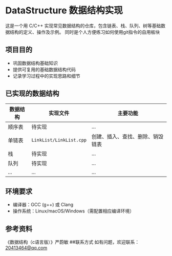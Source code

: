 # DataStructure 数据结构实现

这是一个用 C/C++ 实现常见数据结构的仓库，包含链表、栈、队列、树等基础数据结构的定义、操作及示例。
同时是个人方便练习如何使用git指令的自用板块
## 项目目的
- 巩固数据结构基础知识
- 提供可复用的基础数据结构代码
- 记录学习过程中的实现思路和细节

## 已实现的数据结构
| 数据结构 | 实现文件 | 主要功能 |
|----------|----------|----------|
| 顺序表   | 待实现   | ...      |
| 单链表   | `LinkList/LinkList.cpp` | 创建、插入、查找、删除、销毁链表 |
| 栈       | 待实现   | ...      |
| 队列     | 待实现   | ...      |
| ...      | ...      | ...      |

## 环境要求
- 编译器：GCC (g++) 或 Clang
- 操作系统：Linux/macOS/Windows（需配置相应编译环境）
## 参考资料
《数据结构（c语言版）》严蔚敏
##联系方式
如有问题，欢迎联系：20413464@qq.com
